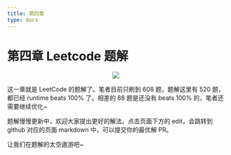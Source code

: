 ```yaml
---
title: 第四章
type: docs
---
```


# 第四章 Leetcode 题解

<p align='center'>
<img src='https://img.halfrost.com/Leetcode/GOPHERCON_.png'>
</p>


这一章就是 LeetCode 的题解了。笔者目前只刷到 608 题，题解这里有 520 题，都已经 runtime beats 100% 了。相差的 88 题是还没有 beats 100% 的，笔者还需要继续优化~

题解慢慢更新中，欢迎大家提出更好的解法。点击页面下方的 edit，会跳转到 github 对应的页面 markdown 中，可以提交你的最优解 PR。

让我们在题解的太空遨游吧~